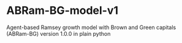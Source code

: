 # ABRam-BG-model-v1
Agent-based Ramsey growth model with Brown and Green capitals (ABRam-BG) version 1.0.0 in plain python
